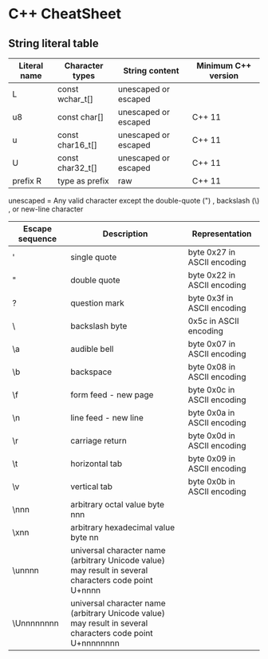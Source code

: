 # C++  CheatSheet


## String literal table

| Literal name  | Character types  | String content       | Minimum C++ version|
| ------------- | ---------------- | -------------------- | ------------------ |
| L             | const wchar_t[]  | unescaped or escaped |                    |
| u8            | const char[]     | unescaped or escaped | C++ 11             |
| u             | const char16_t[] | unescaped or escaped | C++ 11             |
| U             | const char32_t[] | unescaped or escaped | C++ 11             |
| prefix R      | type as prefix   | raw                  | C++ 11             |

unescaped = Any valid character except the double-quote (") , backslash (\\) , or new-line character



|Escape sequence|	Description	|Representation |
| ------------- | ---------------- | -------------------- | 
|'	| single quote	| byte 0x27 in ASCII encoding
|\"	| double quote	| byte 0x22 in ASCII encoding
|\?	|	question mark	| byte 0x3f in ASCII encoding
|\\	|	backslash	byte | 0x5c in ASCII encoding
|\a	|	audible bell	| byte 0x07 in ASCII encoding
|\b	|	backspace	| byte 0x08 in ASCII encoding
|\f	|	form feed - new page	| byte 0x0c in ASCII encoding
|\n	|	line feed - new line	| byte 0x0a in ASCII encoding
|\r	|	carriage return	| byte 0x0d in ASCII encoding
|\t	|	horizontal tab	| byte 0x09 in ASCII encoding
|\v	|	vertical tab	| byte 0x0b in ASCII encoding
|\nnn	|	arbitrary octal value	byte nnn
|\xnn	|	arbitrary hexadecimal value	byte nn
|\unnnn	|	universal character name (arbitrary Unicode value) may result in several characters	code point U+nnnn
|\Unnnnnnnn	|	universal character name (arbitrary Unicode value) may result in several characters	code point U+nnnnnnnn
